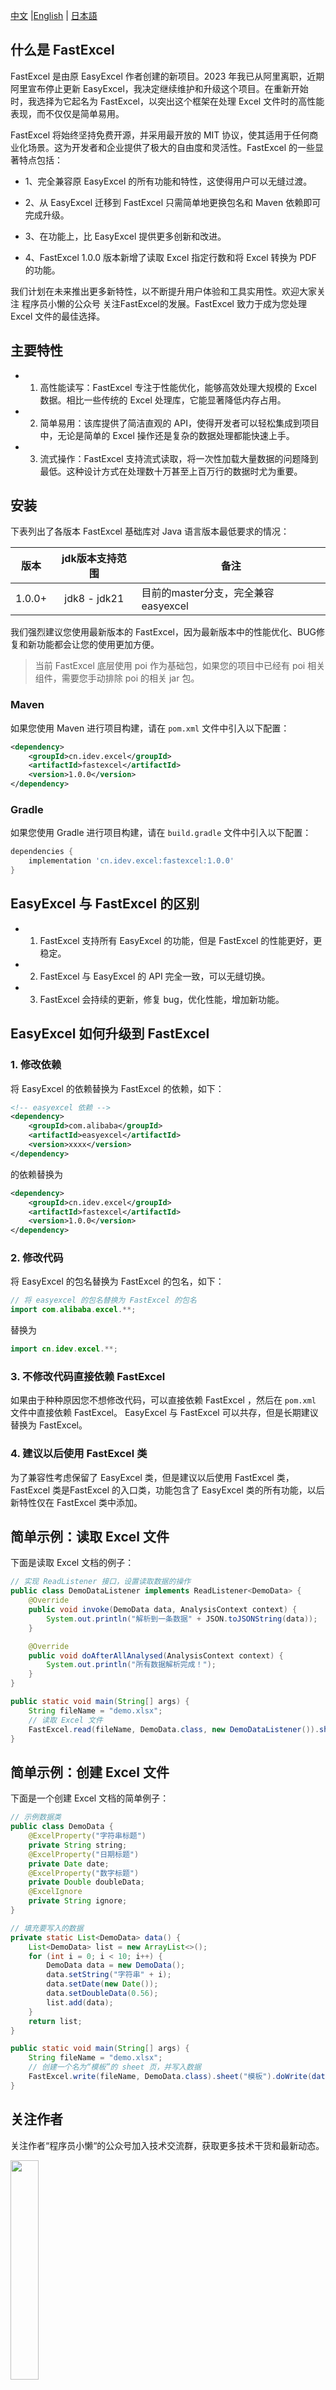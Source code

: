 
[中文](README.md) |[English](README_EN.md) | [日本語](README_JP.md)

## 什么是 FastExcel

FastExcel 是由原 EasyExcel 作者创建的新项目。2023 年我已从阿里离职，近期阿里宣布停止更新 EasyExcel，我决定继续维护和升级这个项目。在重新开始时，我选择为它起名为 FastExcel，以突出这个框架在处理 Excel 文件时的高性能表现，而不仅仅是简单易用。

FastExcel 将始终坚持免费开源，并采用最开放的 MIT 协议，使其适用于任何商业化场景。这为开发者和企业提供了极大的自由度和灵活性。FastExcel 的一些显著特点包括：

- 1、完全兼容原 EasyExcel 的所有功能和特性，这使得用户可以无缝过渡。

- 2、从 EasyExcel 迁移到 FastExcel 只需简单地更换包名和 Maven 依赖即可完成升级。

- 3、在功能上，比 EasyExcel 提供更多创新和改进。

- 4、FastExcel 1.0.0 版本新增了读取 Excel 指定行数和将 Excel 转换为 PDF 的功能。


我们计划在未来推出更多新特性，以不断提升用户体验和工具实用性。欢迎大家关注 程序员小懒的公众号 关注FastExcel的发展。FastExcel 致力于成为您处理 Excel 文件的最佳选择。

## 主要特性

- 1. 高性能读写：FastExcel 专注于性能优化，能够高效处理大规模的 Excel 数据。相比一些传统的 Excel 处理库，它能显著降低内存占用。
- 2. 简单易用：该库提供了简洁直观的 API，使得开发者可以轻松集成到项目中，无论是简单的 Excel 操作还是复杂的数据处理都能快速上手。
- 3. 流式操作：FastExcel 支持流式读取，将一次性加载大量数据的问题降到最低。这种设计方式在处理数十万甚至上百万行的数据时尤为重要。


## 安装

下表列出了各版本 FastExcel 基础库对 Java 语言版本最低要求的情况：

| 版本   | jdk版本支持范围 | 备注                             |
|--------|:---------------:|----------------------------------|
| 1.0.0+ | jdk8 - jdk21     | 目前的master分支，完全兼容easyexcel |

我们强烈建议您使用最新版本的 FastExcel，因为最新版本中的性能优化、BUG修复和新功能都会让您的使用更加方便。

> 当前 FastExcel 底层使用 poi 作为基础包，如果您的项目中已经有 poi 相关组件，需要您手动排除 poi 的相关 jar 包。

### Maven
如果您使用 Maven 进行项目构建，请在 `pom.xml` 文件中引入以下配置：
```xml
<dependency>
    <groupId>cn.idev.excel</groupId>
    <artifactId>fastexcel</artifactId>
    <version>1.0.0</version>
</dependency>
```
### Gradle
如果您使用 Gradle 进行项目构建，请在 `build.gradle` 文件中引入以下配置：
```gradle
dependencies {
    implementation 'cn.idev.excel:fastexcel:1.0.0'
}
```
## EasyExcel 与 FastExcel 的区别
- 1. FastExcel 支持所有 EasyExcel 的功能，但是 FastExcel 的性能更好，更稳定。
- 2. FastExcel 与 EasyExcel 的 API 完全一致，可以无缝切换。
- 3. FastExcel 会持续的更新，修复 bug，优化性能，增加新功能。

## EasyExcel 如何升级到 FastExcel

### 1. 修改依赖
将 EasyExcel 的依赖替换为 FastExcel 的依赖，如下：
```xml
<!-- easyexcel 依赖 -->
<dependency>
    <groupId>com.alibaba</groupId>
    <artifactId>easyexcel</artifactId>
    <version>xxxx</version>
</dependency>
```
的依赖替换为
```xml
<dependency>
    <groupId>cn.idev.excel</groupId>
    <artifactId>fastexcel</artifactId>
    <version>1.0.0</version>
</dependency>
```

### 2. 修改代码
将 EasyExcel 的包名替换为 FastExcel 的包名，如下：
```java
// 将 easyexcel 的包名替换为 FastExcel 的包名
import com.alibaba.excel.**;
```
替换为
```java
import cn.idev.excel.**;
```
### 3. 不修改代码直接依赖 FastExcel
如果由于种种原因您不想修改代码，可以直接依赖 FastExcel ，然后在 `pom.xml` 文件中直接依赖 FastExcel。
EasyExcel 与 FastExcel 可以共存，但是长期建议替换为 FastExcel。

### 4. 建议以后使用 FastExcel 类
为了兼容性考虑保留了 EasyExcel 类，但是建议以后使用 FastExcel 类，FastExcel 类是FastExcel 的入口类，功能包含了 EasyExcel 类的所有功能，以后新特性仅在 FastExcel 类中添加。


## 简单示例：读取 Excel 文件

下面是读取 Excel 文档的例子：
```java
// 实现 ReadListener 接口，设置读取数据的操作
public class DemoDataListener implements ReadListener<DemoData> {
    @Override
    public void invoke(DemoData data, AnalysisContext context) {
        System.out.println("解析到一条数据" + JSON.toJSONString(data));
    }

    @Override
    public void doAfterAllAnalysed(AnalysisContext context) {
        System.out.println("所有数据解析完成！");
    }
}

public static void main(String[] args) {
    String fileName = "demo.xlsx";
    // 读取 Excel 文件
    FastExcel.read(fileName, DemoData.class, new DemoDataListener()).sheet().doRead();
}
```

## 简单示例：创建 Excel 文件

下面是一个创建 Excel 文档的简单例子：
```java
// 示例数据类
public class DemoData {
    @ExcelProperty("字符串标题")
    private String string;
    @ExcelProperty("日期标题")
    private Date date;
    @ExcelProperty("数字标题")
    private Double doubleData;
    @ExcelIgnore
    private String ignore;
}

// 填充要写入的数据
private static List<DemoData> data() {
    List<DemoData> list = new ArrayList<>();
    for (int i = 0; i < 10; i++) {
        DemoData data = new DemoData();
        data.setString("字符串" + i);
        data.setDate(new Date());
        data.setDoubleData(0.56);
        list.add(data);
    }
    return list;
}

public static void main(String[] args) {
    String fileName = "demo.xlsx";
    // 创建一个名为“模板”的 sheet 页，并写入数据
    FastExcel.write(fileName, DemoData.class).sheet("模板").doWrite(data());
}
```

## 关注作者
关注作者“程序员小懒“的公众号加入技术交流群，获取更多技术干货和最新动态。


<a><img src="https://github.com/user-attachments/assets/b40aebe8-0552-4fb2-b184-4cb64a5b1229" width="30%"/></a>

